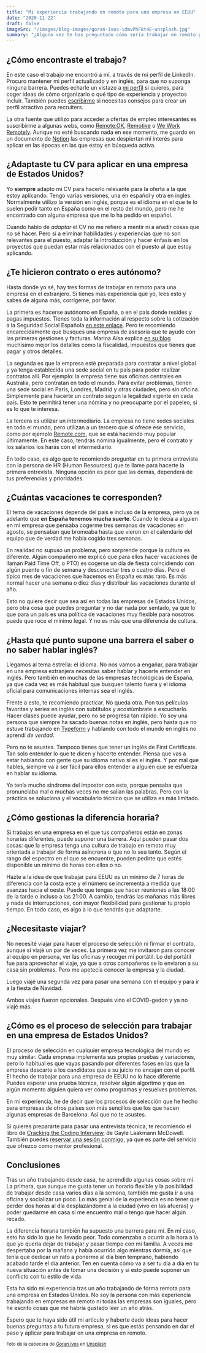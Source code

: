 ```yaml
---
title: "Mi experiencia trabajando en remoto para una empresa en EEUU"
date: "2020-11-22"
draft: false
imageSrc: "/images/blog-images/goran-ivos-idmvPhF8t4E-unsplash.jpg"
summary: "¿Alguna vez te has preguntado cómo sería trabajar en remoto para una empresa de otro país? En este artículo te explico mi experiencia tras un año trabajando para una empresa de Chicago."
---
```


## ¿Cómo encontraste el trabajo?

En este caso el trabajo me encontró a mí, a través de mi perfil de LinkedIn. Procuro mantener mi perfil actualizado y en inglés, para que no suponga ninguna barrera. Puedes echarle un vistazo a [mi perfil](https://www.linkedin.com/in/danieldelacruz/) si quieres, para coger ideas de cómo organizarlo o qué tipo de experiencia y proyectos incluir. También puedes [escribirme](/contact) si necesitas consejos para crear un perfil atractivo para recruiters.

La otra fuente que utilizo para acceder a ofertas de empleo interesantes es suscribirme a algunas webs, como [Remote.OK](https://remoteok.io/), [Remotive](https://remotive.io/) o [We Work Remotely](https://weworkremotely.com/). Aunque no esté buscando nada en ese momento, me guardo en un documento de [Notion](https://notion.co) las empresas que despiertan mi interés para aplicar en las épocas en las que estoy en búsqueda activa.

## ¿Adaptaste tu CV para aplicar en una empresa de Estados Unidos?

Yo **siempre** adapto mi CV para hacerlo relevante para la oferta a la que estoy aplicando. Tengo varias versiones, una en español y otra en inglés. Normalmente utilizo la versión en inglés, porque es el idioma en el que te lo suelen pedir tanto en España como en el resto del mundo, pero me he encontrado con alguna empresa que me lo ha pedido en español.

Cuando hablo de _adaptar_ el CV no me refiero a mentir ni a añadir cosas que no sé hacer. Pero sí a eliminar habilidades y experiencias que no son relevantes para el puesto, adaptar la introducción y hacer énfasis en los proyectos que puedan estar más relacionados con el puesto al que estoy aplicando.

## ¿Te hicieron contrato o eres autónomo?

Hasta donde yo sé, hay tres formas de trabajar en remoto para una empresa en el extranjero. Si tienes más experiencia que yo, lees esto y sabes de alguna más, corrígeme, por favor.

La primera es hacerse autónomo en España, o en el país donde resides y pagas impuestos. Tienes toda la información al respecto sobre la cotización a la Seguridad Social Española [en este enlace](http://www.seg-social.es/wps/portal/wss/internet/Trabajadores/CotizacionRecaudacionTrabajadores/10721/10724/1320/1322). Pero te recomiendo encarecidamente que busques una empresa de asesoría que te ayude con las primeras gestiones y facturas. Marina Aísa explica [en su blog](https://marinaaisa.com/es/blog/contractor-eeuu-espana/) muchísimo mejor los detalles como la fiscalidad, impuestos que tienes que pagar y otros detalles.

La segunda es que la empresa esté preparada para contratar a nivel global y ya tenga establecida una sede social en tu país para poder realizar contratos allí. Por ejemplo: la empresa tiene sus oficinas centrales en Australia, pero contratan en todo el mundo. Para evitar problemas, tienen una sede social en París, Londres, Madrid y otras ciudades, pero sin oficina. Simplemente para hacerte un contrato según la legalidad vigente en cada país. Esto te permitirá tener una nómina y no preocuparte por el papeleo, si es lo que te interesa.

La tercera es utilizar un intermediario. La empresa no tiene sedes sociales en todo el mundo, pero utilizan a un tercero que sí ofrece ese servicio, como por ejemplo [Remote.com](https://remote.com/), que se está haciendo muy popular últimamente. En este caso, tendrás nómina igualmente, pero el contrato y los salarios los harás con el intermediario.

En todo caso, es algo que te recomiendo preguntar en tu primera entrevista con la persona de HR (Human Resources) que te llame para hacerte la primera entrevista. Ninguna opción es peor que las demás, dependerá de tus preferencias y prioridades.

## ¿Cuántas vacaciones te corresponden?

El tema de vacaciones depende del país e incluso de la empresa, pero ya os adelanto que **en España tenemos mucha suerte**. Cuando le decía a alguien en mi empresa que pensaba cogerme tres semanas de vacaciones en agosto, se pensaban que bromeaba hasta que vieron en el calendario del equipo que de verdad me había cogido tres semanas.

En realidad no supuso un problema, pero sorprende porque la cultura es diferente. Algún compañero me explicó que para ellos hacer vacaciones (le llaman Paid Time Off, o PTO) es cogerse un día de fiesta coincidiendo con algún puente o fin de semana y desconectar tres o cuatro días. Pero el típico mes de vacaciones que hacemos en España es más raro. Es más normal hacer una semana o diez días y distribuir las vacaciones durante el año.

Esto no quiere decir que sea así en todas las empresas de Estados Unidos, pero otra cosa que puedes preguntar y no dar nada por sentado, ya que lo que para un país es una política de vacaciones muy flexible para nosotros puede que roce el mínimo legal. Y no es más que una diferencia de cultura.

## ¿Hasta qué punto supone una barrera el saber o no saber hablar inglés?

Llegamos al tema estrella: el idioma. No nos vamos a engañar, para trabajar en una empresa extranjera necesitas saber hablar y hacerte entender en inglés. Pero también en muchas de las empresas tecnológicas de España, ya que cada vez es más habitual que busquen talento fuera y el idioma oficial para comunicaciones internas sea el inglés.

Frente a esto, te recomiendo practicar. No queda otra. Pon tus películas favoritas y series en inglés con subtítulos y acostúmbrate a escucharlo. Hacer clases puede ayudar, pero no se progresa tan rápido. Yo soy una persona que siempre ha sacado buenas notas en inglés, pero hasta que no estuve trabajando en [Typeform]() y hablando con todo el mundo en inglés no aprendí _de verdad_.

Pero no te asustes. Tampoco tienes que tener un inglés de First Certificate. Tan solo entender lo que te dicen y hacerte entender. Piensa que vas a estar hablando con gente que su idioma nativo sí es el inglés. Y por mal que hables, siempre va a ser fácil para ellos entender a alguien que se esfuerza en hablar su idioma.

Yo tenía mucho síndrome del impostor con esto, porque pensaba que pronunciaba mal o muchas veces no me salían las palabras. Pero con la práctica se soluciona y el vocabulario técnico que se utiliza es más limitado.

## ¿Cómo gestionas la diferencia horaria?

Si trabajas en una empresa en el que tus compañeros están en zonas horarias diferentes, puede suponer una barrera. Aquí pueden pasar dos cosas: que la empresa tenga una cultura de trabajo en remoto muy orientada a trabajar de forma asíncrona o que no lo sea tanto. Según el rango del espectro en el que se encuentre, pueden pedirte que estés disponible un mínimo de horas con ellos o no.

Hazte a la idea de que trabajar para EEUU es un mínimo de 7 horas de diferencia con la costa este y el número se incrementa a medida que avanzas hacia el oeste. Puede que tengas que hacer reuniones a las 18:00 de la tarde o incluso a las 21:00. A cambio, tendrás las mañanas más libres y nada de interrupciones, con mayor flexibilidad para gestionar tu propio tiempo. En todo caso, es algo a lo que tendrás que adaptarte.

## ¿Necesitaste viajar?

No necesité viajar para hacer el proceso de selección ni firmar el contrato, aunque sí viajé un par de veces. La primera vez me invitaron para conocer al equipo en persona, ver las oficinas y recoger mi portátil. Lo del portátil fue para aprovechar el viaje, ya que a otros compañeros se lo enviaron a su casa sin problemas. Pero me apetecía conocer la empresa y la ciudad.

Luego viajé una segunda vez para pasar una semana con el equipo y para ir a la fiesta de Navidad.

Ambos viajes fueron opcionales. Después vino el COVID-gedon y ya no viajé más.

## ¿Cómo es el proceso de selección para trabajar en una empresa de Estados Unidos?

El proceso de selección en cualquier empresa tecnológica del mundo es muy similar. Cada empresa implementa sus propias pruebas y variaciones, pero lo habitual es que vayas pasando por diferentes fases en las que la empresa descarte a los candidatos que a su juicio no encajan con el perfil. El hecho de trabajar para una empresa de EEUU no lo hace diferente. Puedes esperar una prueba técnica, resolver algún algoritmo y que en algún momento alguien quiera ver cómo programas y resuelves problemas.

En mi experiencia, he de decir que los procesos de selección que he hecho para empresas de otros países son más sencillos que los que hacen algunas empresas de Barcelona. Así que no te asustes.

Si quieres prepararte para pasar una entrevista técnica, te recomiendo el libro de [Cracking the Coding Interview](https://www.amazon.es/Cracking-Coding-Interview-Programming-Questions/dp/0984782850), de Gayle Laakmann McDowell. También puedes [reservar una sesión conmigo](/contact), ya que es parte del servicio que ofrezco como mentor profesional.

## Conclusiones

Tras un año trabajando desde casa, he aprendido algunas cosas sobre mí. La primera, que aunque me gusta tener un horario flexible y la posibilidad de trabajar desde casa varios días a la semana, también me gusta ir a una oficina y socializar un poco. Lo más genial de la experiencia es no tener que perder dos horas al día desplazándome a la ciudad (vivo en las afueras) y poder quedarme en casa si me encuentro mal o tengo que hacer algún recado.

La diferencia horaria también ha supuesto una barrera para mí. En mi caso, esto ha sido lo que he llevado peor. Todo comenzaba a ocurrir a la hora a la que yo quería dejar de trabajar y pasar tiempo con mi familia. A veces me despertaba por la mañana y había ocurrido algo mientras dormía, así que tenía que dedicar un rato a ponerme al día bien temprano, habiendo acabado tarde el día anterior. Ten en cuenta cómo va a ser tu día a día en tu nueva situación antes de tomar una decisión y si esto puede suponer un conflicto con tu estilo de vida.

Esta ha sido mi experiencia tras un año trabajando de forma remota para una empresa en Estados Unidos. No soy la persona con más experiencia trabajando en empresas en remoto ni todas las empresas son iguales, pero he escrito cosas que me habría gustado leer un año atrás.

Espero que te haya sido útil mi artículo y haberte dado ideas para hacer buenas preguntas a tu futura empresa, si es que estás pensando en dar el paso y aplicar para trabajar en una empresa en remoto.

<small>Foto de la cabecera de [Goran Ivos](https://unsplash.com/@goran_ivos?utm_source=unsplash&utm_medium=referral&utm_content=creditCopyText) en [Unsplash](https://unsplash.com/@goran_ivos?utm_source=unsplash&utm_medium=referral&utm_content=creditCopyText)</small>
